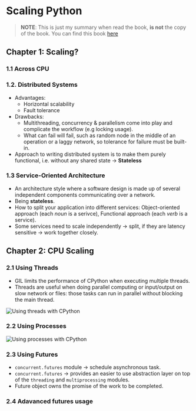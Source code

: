 # Scaling Python

> **NOTE**: This is just my summary when read the book, **is not** the copy of the book. You can find this book [here](https://scaling-python.com/)

## Chapter 1: Scaling?

### 1.1 Across CPU

### 1.2. Distributed Systems

* Advantages:
  * Horizontal scalability
  * Fault tolerance
* Drawbacks:
  * Multithreading, concurrency & parallelism come into play and complicate the workflow (e.g locking usage).
  * What can fail will fail, such as random node in the middle of an operation or a laggy network, so tolerance for failure must be built-in.
* Approach to writing distributed system is to make them purely functional, i.e. without any shared state -> **Stateless**

### 1.3 Service-Oriented Architecture

* An architecture style where a software design is made up of several independent components communicating over a network.
* Being **stateless**.
* How to split your application into different services: Object-oriented approach (each *noun* is a serivce), Functional approach (each *verb* is a service).
* Some services need to scale independently -> split, if they are latency sensitive -> work together closely.

## Chapter 2: CPU Scaling

### 2.1 Using Threads

* GIL limits the performance of CPython when executing multiple threads.
* Threads are useful when doing parallel computing or input/output on slow network or files: those tasks can run in parallel without blocking the main thread.

![Using threads with CPython](./imgs/using_threads_with_cpython.png)

### 2.2 Using Processes

![Using processes with CPython](./imgs/using_process_with_cpython.png)

### 2.3 Using Futures

* `concurrent.futures` module -> schedule asynchronous task.
* `concurrent.futures` -> provides an easier to use abstraction layer on top of the `threading` and `multiprocessing` modules.
* Future object owns the promise of the work to be completed.

### 2.4 Adavanced futures usage
